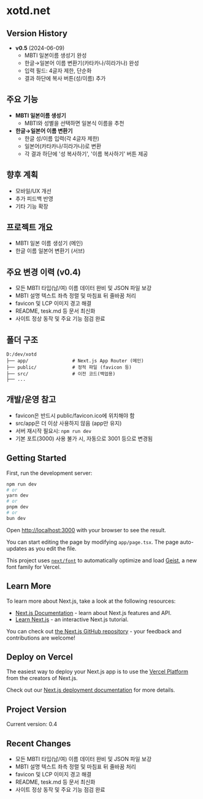 # xotd.net

## Version History

- **v0.5** (2024-06-09)
  - MBTI 일본이름 생성기 완성
  - 한글→일본어 이름 변환기(카타카나/히라가나) 완성
  - 입력 필드: 4글자 제한, 단순화
  - 결과 하단에 복사 버튼(성/이름) 추가

## 주요 기능

- **MBTI 일본이름 생성기**
  - MBTI와 성별을 선택하면 일본식 이름을 추천
- **한글→일본어 이름 변환기**
  - 한글 성/이름 입력(각 4글자 제한)
  - 일본어(카타카나/히라가나)로 변환
  - 각 결과 하단에 '성 복사하기', '이름 복사하기' 버튼 제공

## 향후 계획
- 모바일/UX 개선
- 추가 피드백 반영
- 기타 기능 확장

## 프로젝트 개요
- MBTI 일본 이름 생성기 (메인)
- 한글 이름 일본어 변환기 (서브)

## 주요 변경 이력 (v0.4)
- 모든 MBTI 타입(남/여) 이름 데이터 완비 및 JSON 파일 보강
- MBTI 설명 텍스트 좌측 정렬 및 마침표 뒤 줄바꿈 처리
- favicon 및 LCP 이미지 경고 해결
- README, tesk.md 등 문서 최신화
- 사이트 정상 동작 및 주요 기능 점검 완료

## 폴더 구조
```
D:/dev/xotd
├── app/                # Next.js App Router (메인)
├── public/             # 정적 파일 (favicon 등)
├── src/                # 이전 코드(백업용)
├── ...
```

## 개발/운영 참고
- favicon은 반드시 public/favicon.ico에 위치해야 함
- src/app은 더 이상 사용하지 않음 (app만 유지)
- 서버 재시작 필요시: `npm run dev`
- 기본 포트(3000) 사용 불가 시, 자동으로 3001 등으로 변경됨

## Getting Started

First, run the development server:

```bash
npm run dev
# or
yarn dev
# or
pnpm dev
# or
bun dev
```

Open [http://localhost:3000](http://localhost:3000) with your browser to see the result.

You can start editing the page by modifying `app/page.tsx`. The page auto-updates as you edit the file.

This project uses [`next/font`](https://nextjs.org/docs/app/building-your-application/optimizing/fonts) to automatically optimize and load [Geist](https://vercel.com/font), a new font family for Vercel.

## Learn More

To learn more about Next.js, take a look at the following resources:

- [Next.js Documentation](https://nextjs.org/docs) - learn about Next.js features and API.
- [Learn Next.js](https://nextjs.org/learn) - an interactive Next.js tutorial.

You can check out [the Next.js GitHub repository](https://github.com/vercel/next.js) - your feedback and contributions are welcome!

## Deploy on Vercel

The easiest way to deploy your Next.js app is to use the [Vercel Platform](https://vercel.com/new?utm_medium=default-template&filter=next.js&utm_source=create-next-app&utm_campaign=create-next-app-readme) from the creators of Next.js.

Check out our [Next.js deployment documentation](https://nextjs.org/docs/app/building-your-application/deploying) for more details.

## Project Version

Current version: 0.4

## Recent Changes
- 모든 MBTI 타입(남/여) 이름 데이터 완비 및 JSON 파일 보강
- MBTI 설명 텍스트 좌측 정렬 및 마침표 뒤 줄바꿈 처리
- favicon 및 LCP 이미지 경고 해결
- README, tesk.md 등 문서 최신화
- 사이트 정상 동작 및 주요 기능 점검 완료

